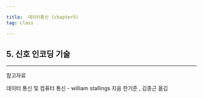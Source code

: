 ```yaml
---

title:  데이터통신 (chapter5)
tag: class 

---
```

## 5. 신호 인코딩 기술



--------

참고자료

데이터 통신 및 컴퓨터 통신 - william stallings 지음 한기준 , 김종근 옮김
 

